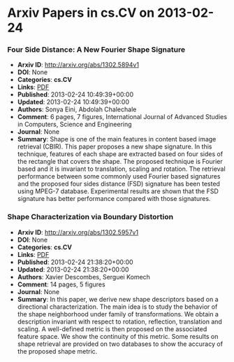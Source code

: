 # Arxiv Papers in cs.CV on 2013-02-24
### Four Side Distance: A New Fourier Shape Signature
- **Arxiv ID**: http://arxiv.org/abs/1302.5894v1
- **DOI**: None
- **Categories**: **cs.CV**
- **Links**: [PDF](http://arxiv.org/pdf/1302.5894v1)
- **Published**: 2013-02-24 10:49:39+00:00
- **Updated**: 2013-02-24 10:49:39+00:00
- **Authors**: Sonya Eini, Abdolah Chalechale
- **Comment**: 6 pages, 7 figures, International Journal of Advanced Studies in
  Computers, Science and Engineering
- **Journal**: None
- **Summary**: Shape is one of the main features in content based image retrieval (CBIR). This paper proposes a new shape signature. In this technique, features of each shape are extracted based on four sides of the rectangle that covers the shape. The proposed technique is Fourier based and it is invariant to translation, scaling and rotation. The retrieval performance between some commonly used Fourier based signatures and the proposed four sides distance (FSD) signature has been tested using MPEG-7 database. Experimental results are shown that the FSD signature has better performance compared with those signatures.



### Shape Characterization via Boundary Distortion
- **Arxiv ID**: http://arxiv.org/abs/1302.5957v1
- **DOI**: None
- **Categories**: **cs.CV**
- **Links**: [PDF](http://arxiv.org/pdf/1302.5957v1)
- **Published**: 2013-02-24 21:38:20+00:00
- **Updated**: 2013-02-24 21:38:20+00:00
- **Authors**: Xavier Descombes, Serguei Komech
- **Comment**: 14 pages, 5 figures
- **Journal**: None
- **Summary**: In this paper, we derive new shape descriptors based on a directional characterization. The main idea is to study the behavior of the shape neighborhood under family of transformations. We obtain a description invariant with respect to rotation, reflection, translation and scaling. A well-defined metric is then proposed on the associated feature space. We show the continuity of this metric. Some results on shape retrieval are provided on two databases to show the accuracy of the proposed shape metric.



